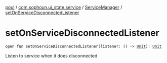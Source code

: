 [poul](../../index.md) / [com.sophoun.ui_state.service](../index.md) / [ServiceManager](index.md) / [setOnServiceDisconnectedListener](./set-on-service-disconnected-listener.md)

# setOnServiceDisconnectedListener

`open fun setOnServiceDisconnectedListener(listener: () -> `[`Unit`](https://kotlinlang.org/api/latest/jvm/stdlib/kotlin/-unit/index.html)`): `[`Unit`](https://kotlinlang.org/api/latest/jvm/stdlib/kotlin/-unit/index.html)

Listen to service when it does disconnected

